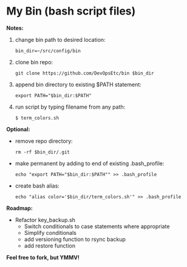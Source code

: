 # My Bin (bash script files)

**Notes:**

1. change bin path to desired location:

    `bin_dir=~/src/config/bin`

2. clone bin repo:

    `git clone https://github.com/DevOpsEtc/bin $bin_dir`

3. append bin directory to existing $PATH statement:

    `export PATH="$bin_dir:$PATH"`

4. run script by typing filename from any path:

    `$ term_colors.sh`

**Optional:**

-   remove repo directory:

    `rm -rf $bin_dir/.git`

-   make permanent by adding to end of existing .bash_profile:

    `echo "export PATH="$bin_dir:$PATH"" >> .bash_profile`

-   create bash alias:

    `echo "alias color='$bin_dir/term_colors.sh'" >> .bash_profile`

**Roadmap:**

-   Refactor key_backup.sh
    -   Switch conditionals to case statements where appropriate
    -   Simplify conditionals
    -   add versioning function to rsync backup
    -   add restore function

**Feel free to fork, but YMMV!**
